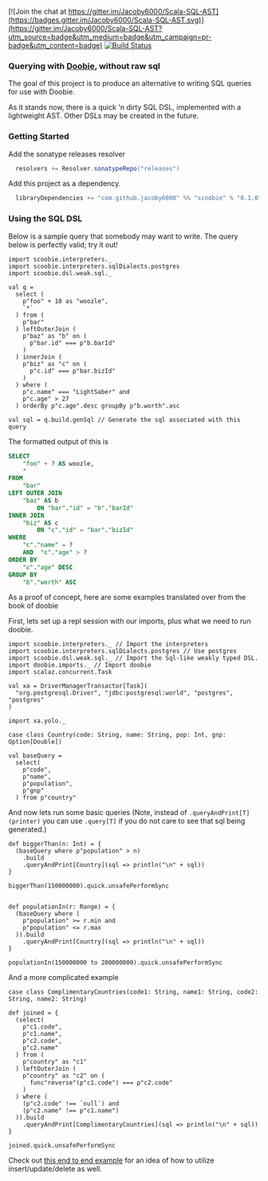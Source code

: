[![Join the chat at https://gitter.im/Jacoby6000/Scala-SQL-AST](https://badges.gitter.im/Jacoby6000/Scala-SQL-AST.svg)](https://gitter.im/Jacoby6000/Scala-SQL-AST?utm_source=badge&utm_medium=badge&utm_campaign=pr-badge&utm_content=badge) [![Build Status](https://travis-ci.org/Jacoby6000/scoobie.svg?branch=master)](https://travis-ci.org/Jacoby6000/scoobie)

### Querying with [Doobie](https://github.com/tpolecat/doobie), without raw sql

The goal of this project is to produce an alternative to writing SQL queries for use with Doobie.

As it stands now, there is a quick 'n dirty SQL DSL, implemented with a lightweight AST. Other DSLs may be created in the future.

### Getting Started

Add the sonatype releases resolver
```scala
  resolvers += Resolver.sonatypeRepo("releases")
```

Add this project as a dependency.
```scala
  libraryDependencies += "com.github.jacoby6000" %% "scoobie" % "0.1.0",
```

### Using the SQL DSL

Below is a sample query that somebody may want to write. The query below is perfectly valid; try it out!

```tut
import scoobie.interpreters._
import scoobie.interpreters.sqlDialects.postgres
import scoobie.dsl.weak.sql._

val q =
  select (
    p"foo" + 10 as "woozle",
    `*`
  ) from ( 
    p"bar" 
  ) leftOuterJoin (
    p"baz" as "b" on (
      p"bar.id" === p"b.barId"
    )
  ) innerJoin (
    p"biz" as "c" on (
      p"c.id" === p"bar.bizId"
    ) 
  ) where (
    p"c.name" === "LightSaber" and
    p"c.age" > 27
  ) orderBy p"c.age".desc groupBy p"b.worth".asc

val sql = q.build.genSql // Generate the sql associated with this query
```

The formatted output of this is

```sql
SELECT
    "foo" + ? AS woozle,
    * 
FROM
    "bar" 
LEFT OUTER JOIN
    "baz" AS b 
        ON "bar"."id" = "b"."barId" 
INNER JOIN
    "biz" AS c 
        ON "c"."id" = "bar"."bizId" 
WHERE
    "c"."name" = ?
    AND  "c"."age" > ? 
ORDER BY
    "c"."age" DESC 
GROUP BY
    "b"."worth" ASC
```

As a proof of concept, here are some examples translated over from the book of doobie

First, lets set up a repl session with our imports, plus what we need to run doobie.

```tut:silent
import scoobie.interpreters._ // Import the interpreters
import scoobie.interpreters.sqlDialects.postgres // Use postgres
import scoobie.dsl.weak.sql._ // Import the Sql-like weakly typed DSL.
import doobie.imports._ // Import doobie
import scalaz.concurrent.Task 

val xa = DriverManagerTransactor[Task](
  "org.postgresql.Driver", "jdbc:postgresql:world", "postgres", "postgres"
)

import xa.yolo._

case class Country(code: String, name: String, pop: Int, gnp: Option[Double])

val baseQuery =
  select(
    p"code",
    p"name",
    p"population",
    p"gnp"
  ) from p"country"
```

And now lets run some basic queries (Note, instead of `.queryAndPrint[T](printer)` you can use `.query[T]` if you do not care to see that sql being generated.) 

```tut
def biggerThan(n: Int) = {
  (baseQuery where p"population" > n)
    .build
    .queryAndPrint[Country](sql => println("\n" + sql))
}

biggerThan(150000000).quick.unsafePerformSync


def populationIn(r: Range) = {
  (baseQuery where (
    p"population" >= r.min and
    p"population" <= r.max
  )).build
    .queryAndPrint[Country](sql => println("\n" + sql))
} 

populationIn(150000000 to 200000000).quick.unsafePerformSync
```

And a more complicated example

```tut
case class ComplimentaryCountries(code1: String, name1: String, code2: String, name2: String)

def joined = {
  (select(
    p"c1.code",
    p"c1.name",
    p"c2.code",
    p"c2.name"
  ) from (
    p"country" as "c1"
  ) leftOuterJoin (
    p"country" as "c2" on (
      func"reverse"(p"c1.code") === p"c2.code"
    )
  ) where (
    (p"c2.code" !== `null`) and
    (p"c2.name" !== p"c1.name")
  )).build
    .queryAndPrint[ComplimentaryCountries](sql => println("\n" + sql))
}

joined.quick.unsafePerformSync
```

Check out [this end to end example](https://github.com/Jacoby6000/scoobie/blob/master/core/src/test/scala/com/github/jacoby6000/scoobie/dsl/weak/SqlDSLSimpleSelectTest.scala#L71) for an idea of how to utilize insert/update/delete as well.